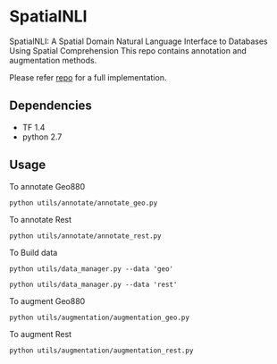 # SpatialNLI

  SpatialNLI: A Spatial Domain Natural Language Interface to Databases Using Spatial Comprehension
  This repo contains annotation and augmentation methods.  
    
  Please refer [repo](https://github.com/VV123/SpatialNLI) for a full implementation.
  
## Dependencies
  - TF 1.4
  - python 2.7

## Usage

To annotate Geo880

```python utils/annotate/annotate_geo.py```

To annotate Rest

```python utils/annotate/annotate_rest.py```

To Build data

```python utils/data_manager.py --data 'geo'```

```python utils/data_manager.py --data 'rest'```


To augment Geo880

```python utils/augmentation/augmentation_geo.py```

To augment Rest

```python utils/augmentation/augmentation_rest.py```
